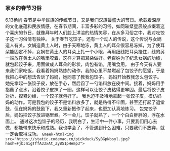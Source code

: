   ### 家乡的春节习俗
6.13杨帆
  春节是中华民族的传统节日，又是我们汉族最盛大的节日。承载着深厚的文化底蕴和民族情感，在春节期间，丰富多彩的习俗，如同璀粲星辰般点缀着这个喜庆的节日，就像拜年时人们脸上洋溢的热情笑容，在从多习俗之中，我对吃饺子这一习俗情有独钟。
  关于春节吃饺子，还有一个动人的传说，这个传说与女娲造人有关。女娲造黄土人时，由于天寒地冻，黄土人的耳朵很容易冻掉，为了使耳朵能固定不掉，女娲在黄土人的耳朵上扎一个小眼，再用细线把耳朵拴住，线的另一端放在黄土人的嘴里咬着，这样才算把耳朵做好。老百姓为了纪念女娲的功绩，就包起饺子来，用面做成人耳朵的形状，肉包有馅，用嘴食用。
由于今天有人要来我们家吃饭，我看着妈妈熟练的动作，我的心里不禁燃起了包饺子的愿望，于是我把心中的想法告诉了妈妈，她同意了教我包饺子。
  妈妈开始教我怎么包饺子。她先拿起一张饺子皮，放在手心，然后舀了一勺馅料放在皮中间。接着，妈妈用手指蘸了点水，沿着饺子皮抹了一圏，这样可以让饺子皮粘得更牢固。最后将饺子皮对折，捏紧边缘，一个饺子就包好了。
我也迫不及待地拿起一张饺子皮，模仿妈妈的动作。可是我包的饺子不是馅料放多了，就是粘得不牢固，甚至还打起了退堂鼓，但在妈妈的鼓励下，我又重新振作了起来，也更加认真地练习。
  包完饺子后，妈妈把饺子放进锅里煮。不一会儿，饺子就熟了，一个个白白胖胖的，浮在水面上。
  通过这次包饺子的经历，我明白了，生活中一件小事，只要我们用心去做，都能带来快乐和成熟。我也学会了，不管遇到什么困难，只要我们不放弃，就一定会取得成功。
`Gmeek-html<img src="https://static.codemao.cn/pickduck/SyBGpNbsyl.jpg?hash=FjbJmigTffA33xAt_ZyBS1pHemp3">`